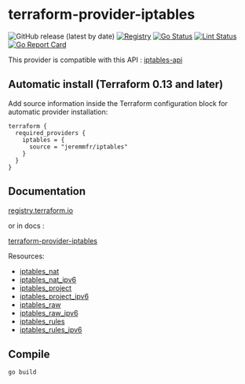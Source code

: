 # terraform-provider-iptables

![GitHub release (latest by date)](https://img.shields.io/github/v/release/jeremmfr/terraform-provider-iptables)
[![Registry](https://img.shields.io/badge/registry-doc%40latest-lightgrey?logo=terraform)](https://registry.terraform.io/providers/jeremmfr/iptables/latest/docs)
[![Go Status](https://github.com/jeremmfr/terraform-provider-iptables/workflows/Go%20Tests/badge.svg)](https://github.com/jeremmfr/terraform-provider-iptables/actions)
[![Lint Status](https://github.com/jeremmfr/terraform-provider-iptables/workflows/GolangCI-Lint/badge.svg)](https://github.com/jeremmfr/terraform-provider-iptables/actions)
[![Go Report Card](https://goreportcard.com/badge/github.com/jeremmfr/terraform-provider-iptables)](https://goreportcard.com/report/github.com/jeremmfr/terraform-provider-iptables)

This provider is compatible with this API : [iptables-api](https://github.com/jeremmfr/iptables-api)

## Automatic install (Terraform 0.13 and later)

Add source information inside the Terraform configuration block for automatic provider installation:

```hcl
terraform {
  required_providers {
    iptables = {
      source = "jeremmfr/iptables"
    }
  }
}
```

## Documentation

[registry.terraform.io](https://registry.terraform.io/providers/jeremmfr/iptables/latest/docs)

or in docs :

[terraform-provider-iptables](docs/index.md)  

Resources:

* [iptables_nat](docs/resources/nat.md)
* [iptables_nat_ipv6](docs/resources/nat_ipv6.md)
* [iptables_project](docs/resources/project.md)
* [iptables_project_ipv6](docs/resources/project_ipv6.md)
* [iptables_raw](docs/resources/raw.md)
* [iptables_raw_ipv6](docs/resources/raw_ipv6.md)
* [iptables_rules](docs/resources/rules.md)
* [iptables_rules_ipv6](docs/resources/rules_ipv6.md)

## Compile

```shell
go build
```
